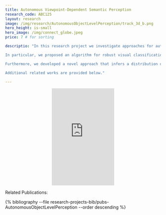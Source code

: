 ```yaml
---
title: Autonomous Viewpoint-Dependent Semantic Perception
research_code: ABC125
layout: research
image: /img/research/AutonomousObjectLevelPerception/track_3d_b.png
hero_height: is-small
hero_image: /img/connect_globe.jpeg  
price: 7 # for sorting 

descriptio: "In this research project we investigate approaches for autonomous semantic perception. 

In particular, we proposed an algorithm for robust visual classification of an object of interest observed from multiple views using a black-box Bayesian classifier which provides a measure of uncertainty, in the presence of significant ambiguity and classifier noise, and of localization error. The fusion of classifier outputs takes into account viewpoint dependency and spatial correlation among observations, as well as pose uncertainty when these observations are taken and a measure of confidence provided by the classifier itself.

Furthermore, we developed a novel approach that infers a distribution over posterior class probabilities within a Bayesian framework, while accounting for model uncertainty. This distribution enables reasoning about uncertainty in the posterior classification, and thus is of prime importance for robust classification and object-level perception in uncertain and ambiguous scenarios, and for safe autonomy in general.

Additional related works are provided below."

---
```

<!-- add  youtube and bibliography Here-->

<div style="display: flex; justify-content: center;">
    <iframe width="40%" height="315" src="https://www.youtube.com/embed/OvIHOEl3Oy8" frameborder="0" allow="accelerometer; autoplay; clipboard-write; encrypted-media; gyroscope; picture-in-picture" allowfullscreen></iframe>
</div>

<p class="title is-4">Related Publications:</p>
{% bibliography --file research-projects-bib/pubs-AutonomousObjectLevelPerception --order descending %}
